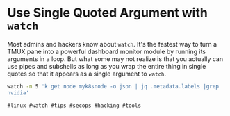 # Use Single Quoted Argument with `watch`

Most admins and hackers know about `watch`. It's the fastest way to turn
a TMUX pane into a powerful dashboard monitor module by running its
arguments in a loop. But what some may not realize is that you actually
can use pipes and subshells as long as you wrap the entire thing in
single quotes so that it appears as a single argument to `watch`.

```bash
watch -n 5 'k get node myk8snode -o json | jq .metadata.labels |grep
nvidia'
```
    #linux #watch #tips #secops #hacking #tools
